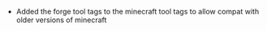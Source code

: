 - Added the forge tool tags to the minecraft tool tags to allow compat with older versions of minecraft
